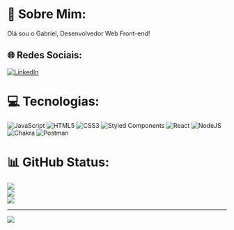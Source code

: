 # 💫 Sobre Mim:
Olá sou o Gabriel, Desenvolvedor Web Front-end! 


## 🌐 Redes Sociais:
[![LinkedIn](https://img.shields.io/badge/LinkedIn-%230077B5.svg?logo=linkedin&logoColor=white)](https://linkedin.com/in/https://www.linkedin.com/in/gabriel-maciel-74a1391a2/) 

# 💻 Tecnologias:
![JavaScript](https://img.shields.io/badge/javascript-%23323330.svg?style=for-the-badge&logo=javascript&logoColor=%23F7DF1E) ![HTML5](https://img.shields.io/badge/html5-%23E34F26.svg?style=for-the-badge&logo=html5&logoColor=white) ![CSS3](https://img.shields.io/badge/css3-%231572B6.svg?style=for-the-badge&logo=css3&logoColor=white) ![Styled Components](https://img.shields.io/badge/styled--components-DB7093?style=for-the-badge&logo=styled-components&logoColor=white) ![React](https://img.shields.io/badge/react-%2320232a.svg?style=for-the-badge&logo=react&logoColor=%2361DAFB) ![NodeJS](https://img.shields.io/badge/node.js-6DA55F?style=for-the-badge&logo=node.js&logoColor=white) ![Chakra](https://img.shields.io/badge/chakra-%234ED1C5.svg?style=for-the-badge&logo=chakraui&logoColor=white) ![Postman](https://img.shields.io/badge/Postman-FF6C37?style=for-the-badge&logo=postman&logoColor=white)
# 📊 GitHub Status:
![](https://github-readme-stats.vercel.app/api?username=gabrielmacieldev&theme=prussian&hide_border=false&include_all_commits=false&count_private=false)<br/>
![](https://github-readme-streak-stats.herokuapp.com/?user=gabrielmacieldev&theme=prussian&hide_border=false)<br/>
![](https://github-readme-stats.vercel.app/api/top-langs/?username=gabrielmacieldev&theme=prussian&hide_border=false&include_all_commits=false&count_private=false&layout=compact)

---
[![](https://visitcount.itsvg.in/api?id=gabrielmacieldev&icon=0&color=0)](https://visitcount.itsvg.in)

<!-- Proudly created with GPRM ( https://gprm.itsvg.in ) -->
